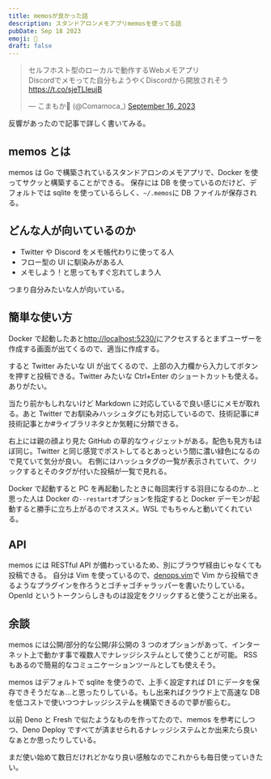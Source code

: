 ```yaml
---
title: memosが良かった話
description: スタンドアロンメモアプリmemosを使ってる話
pubDate: Sep 18 2023
emoji: 🦊
draft: false
---
```


<blockquote class="twitter-tweet"><p lang="ja" dir="ltr">セルフホスト型のローカルで動作するWebメモアプリ<br>Discordでメモってた自分もようやくDiscordから開放されそう<a href="https://t.co/sjeTLIeujB">https://t.co/sjeTLIeujB</a></p>&mdash; こまもか🦊 (@Comamoca_) <a href="https://twitter.com/Comamoca_/status/1702895674533233063?ref_src=twsrc%5Etfw">September 16, 2023</a></blockquote> <script async src="https://platform.twitter.com/widgets.js" charset="utf-8"></script>

反響があったので記事で詳しく書いてみる。

## memos とは

memos は Go で構築されているスタンドアロンのメモアプリで、Docker
を使ってサクッと構築することができる。 保存には DB
を使っているのだけど、デフォルトでは sqlite を使っているらしく、`~/.memos`に DB
ファイルが保存される。

## どんな人が向いているのか

- Twitter や Discord をメモ帳代わりに使ってる人
- フロー型の UI に馴染みがある人
- メモしよう！と思ってもすぐ忘れてしまう人

つまり自分みたいな人が向いている。

## 簡単な使い方

Docker
で起動したあと[http://localhost:5230/](http://localhost:5230/)にアクセスするとまずユーザーを作成する画面が出てくるので、適当に作成する。

すると Twitter みたいな UI
が出てくるので、上部の入力欄から入力してボタンを押すと投稿できる。Twitter
みたいな Ctrl+Enter のショートカットも使える。ありがたい。

当たり前かもしれないけど Markdown に対応しているで良い感じにメモが取れる。あと
Twitter
でお馴染みハッシュタグにも対応しているので、技術記事に#技術記事とか#ライブラリネタとか気軽に分類できる。

右上には親の顔より見た GitHub
の草的なウィジェットがある。配色も見方もほぼ同じ。Twitter
と同じ感覚でポストしてるとあっという間に濃い緑色になるので見ていて気分が良い。
右側にはハッシュタグの一覧が表示されていて、クリックするとそのタグが付いた投稿が一覧で見れる。

Docker で起動すると PC
を再起動したときに毎回実行する羽目になるのか...と思った人は Docker
の`--restart`オプションを指定すると Docker
デーモンが起動すると勝手に立ち上がるのでオススメ。WSL
でもちゃんと動いてくれている。

## API

memos には RESTful API
が備わっているため、別にブラウザ経由じゃなくても投稿できる。 自分は Vim
を使っているので、[denops.vim](https://github.com/vim-denops/denops.vim)で Vim
から投稿できるようなプラグインを作ろうとゴチャゴチャラッパーを書いたりしている。
OpenId というトークンらしきものは設定をクリックすると使うことが出来る。

## 余談

memos には公開/部分的な公開/非公開の 3
つのオプションがあって、インターネット上で動かす事で複数人でナレッジシステムとして使うことが可能。
RSS もあるので簡易的なコミュニケーションツールとしても使えそう。

memos はデフォルトで sqlite を使うので、上手く設定すれば D1
にデータを保存できそうだなぁ...と思ったりしている。もし出来ればクラウド上で高速な
DB を低コストで使いつつナレッジシステムを構築できるので夢が膨らむ。

以前 Deno と Fresh で似たようなものを作ってたので、memos を参考にしつつ、Deno
Deploy
ですべてが済ませられるナレッジシステムとか出来たら良いなぁとか思ったりしている。

まだ使い始めて数日だけれどかなり良い感触なのでこれからも毎日使っていきたい。
